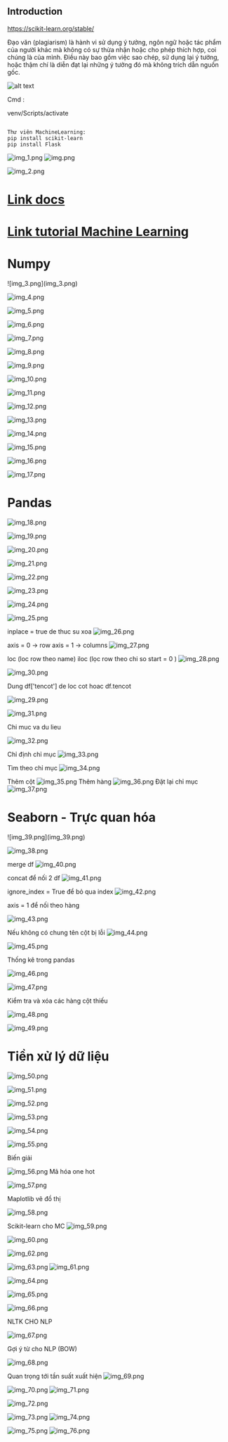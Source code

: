 <h2>Introduction</h2>

https://scikit-learn.org/stable/

Đạo văn (plagiarism) là hành vi sử dụng ý tưởng, ngôn ngữ hoặc tác phẩm của người khác mà không có sự thừa nhận hoặc cho phép thích hợp, coi chúng là của mình. Điều này bao gồm việc sao chép, sử dụng lại ý tưởng, hoặc thậm chí là diễn đạt lại những ý tưởng đó mà không trích dẫn nguồn gốc. 

![alt text](image.png)



Cmd : 

venv/Scripts/activate

```

Thư viên MachineLearning:
pip install scikit-learn
pip install Flask

```
![img_1.png](img_1.png)
![img.png](img.png)

![img_2.png](img_2.png)

<h1> <a href="https://docs.google.com/document/d/1BZfWzpG2LlZ02xCPd9y15jDhdht_MPT1nNb1gvpUbVc/edit?hl=vi&tab=t.0" target="_blank" alt="Link" >Link docs </a></h1>

<h1><a href="https://www.youtube.com/watch?v=59XV4o8hOBk&list=PL-DKonjOZsHbZZ_xQC0HS46vBviytJJPg&index=3" target="_blank"> Link tutorial Machine Learning  <a/> 
</h1>

<h1>Numpy </h1>
![img_3.png](img_3.png)

![img_4.png](img_4.png)

![img_5.png](img_5.png)

![img_6.png](img_6.png)

![img_7.png](img_7.png)

![img_8.png](img_8.png)

![img_9.png](img_9.png)

![img_10.png](img_10.png)

![img_11.png](img_11.png)


![img_12.png](img_12.png)


![img_13.png](img_13.png)


![img_14.png](img_14.png)

![img_15.png](img_15.png)

![img_16.png](img_16.png)


![img_17.png](img_17.png)

<h1>Pandas</h1>

![img_18.png](img_18.png)

![img_19.png](img_19.png)

![img_20.png](img_20.png)

![img_21.png](img_21.png)

![img_22.png](img_22.png)

![img_23.png](img_23.png)

![img_24.png](img_24.png)

![img_25.png](img_25.png)

inplace = true de thuc su xoa 
![img_26.png](img_26.png)

axis = 0 -> row  axis = 1 -> columns
![img_27.png](img_27.png)

loc (loc row theo name) iloc (lọc row theo chi so start = 0 )
![img_28.png](img_28.png)

![img_30.png](img_30.png)

Dung df['tencot'] de loc cot hoac df.tencot

![img_29.png](img_29.png)

![img_31.png](img_31.png)

Chi muc va du lieu 

![img_32.png](img_32.png)

Chỉ định chỉ mục
![img_33.png](img_33.png)

Tìm theo chỉ mục 
![img_34.png](img_34.png)


Thêm cột
![img_35.png](img_35.png)
Thêm hàng
![img_36.png](img_36.png)
Đặt lại chỉ mục
![img_37.png](img_37.png)

<h1>Seaborn - Trực quan hóa</h1>
![img_39.png](img_39.png)

![img_38.png](img_38.png)

merge df
![img_40.png](img_40.png)

concat để nối 2 df 
![img_41.png](img_41.png)

ignore_index = True để bỏ qua index
![img_42.png](img_42.png)

axis = 1 để nối theo hàng

![img_43.png](img_43.png)

Nếu không có chung tên cột bị lỗi
![img_44.png](img_44.png)

![img_45.png](img_45.png)



Thống kê trong pandas

![img_46.png](img_46.png)

![img_47.png](img_47.png)

Kiểm tra và xóa các hàng cột thiếu

![img_48.png](img_48.png)

![img_49.png](img_49.png)

<h1>Tiền xử lý dữ liệu</h1>

![img_50.png](img_50.png)

![img_51.png](img_51.png)

![img_52.png](img_52.png)


![img_53.png](img_53.png)

![img_54.png](img_54.png)

![img_55.png](img_55.png)


Biến giải

![img_56.png](img_56.png)
Mã hóa one hot

![img_57.png](img_57.png)


Maplotlib vẽ đồ thị 

![img_58.png](img_58.png)


Scikit-learn cho MC
![img_59.png](img_59.png)

![img_60.png](img_60.png)

![img_62.png](img_62.png)

![img_63.png](img_63.png)
![img_61.png](img_61.png)

![img_64.png](img_64.png)

![img_65.png](img_65.png)

![img_66.png](img_66.png)

NLTK CHO NLP

![img_67.png](img_67.png)


Gợi ý từ cho NLP (BOW)

![img_68.png](img_68.png)

Quan trọng tới tần suất xuất hiện
![img_69.png](img_69.png)

![img_70.png](img_70.png)
![img_71.png](img_71.png)

![img_72.png](img_72.png)

![img_73.png](img_73.png)
![img_74.png](img_74.png)

![img_75.png](img_75.png)
![img_76.png](img_76.png)
